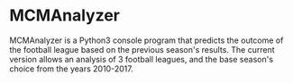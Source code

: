 # MCMAnalyzer

MCMAnalyzer is a Python3 console program that predicts the outcome of the football league based on 
the previous season's results. The current version allows an analysis of 3 football leagues, and the
base season's choice from the years 2010-2017.

